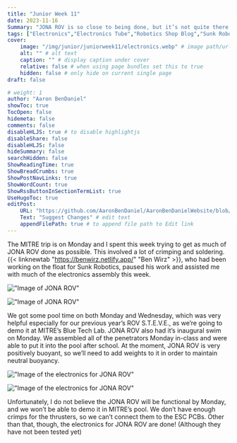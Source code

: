 ```yaml
---
title: "Junior Week 11"
date: 2023-11-16
Summary: "JONA ROV is so close to being done, but it’s not quite there yet."
tags: ["Electronics","Electronics Tube","Robotics Shop Blog","Sunk Robotics","Soldering"]
cover:
    image: "/img/junior/juniorweek11/electronics.webp" # image path/url
    alt: "" # alt text
    caption: "" # display caption under cover
    relative: false # when using page bundles set this to true
    hidden: false # only hide on current single page
draft: false

# weight: 1
author: "Aaron BenDaniel"
showToc: true
TocOpen: false
hidemeta: false
comments: false
disableHLJS: true # to disable highlightjs
disableShare: false
disableHLJS: false
hideSummary: false
searchHidden: false
ShowReadingTime: true
ShowBreadCrumbs: true
ShowPostNavLinks: true
ShowWordCount: true
ShowRssButtonInSectionTermList: true
UseHugoToc: true
editPost:
    URL: "https://github.com/AaronBenDaniel/AaronBenDanielWebsite/blob/main/content"
    Text: "Suggest Changes" # edit text
    appendFilePath: true # to append file path to Edit link
---
```


The MITRE trip is on Monday and I spent this week trying to get as much of JONA ROV done as possible. This involved a lot of crimping and soldering. {{< linknewtab "https://benwirz.netlify.app/" "Ben Wirz" >}}, who had been working on the float for Sunk Robotics, paused his work and assisted me with much of the electronics assembly this week.

!["Image of JONA ROV"](/img/junior/juniorweek11/jona.webp)

!["Image of JONA ROV"](/img/junior/juniorweek11/jonatop.webp)

We got some pool time on both Monday and Wednesday, which was very helpful especially for our previous year’s ROV S.T.E.V.E., as we’re going to demo it at MITRE’s Blue Tech Lab. JONA ROV also had it’s inaugural swim on Monday. We assembled all of the penetrators Monday in-class and were able to put it into the pool after school. At the moment, JONA ROV is very positively buoyant, so we’ll need to add weights to it in order to maintain neutral buoyancy.

!["Image of the electronics for JONA ROV"](/img/junior/juniorweek11/electronics.webp)

!["Image of the electronics for JONA ROV"](/img/junior/juniorweek11/electronicsa.webp)

Unfortunately, I do not believe the JONA ROV will be functional by Monday, and we won’t be able to demo it in MITRE’s pool. We don’t have enough crimps for the thrusters, so we can’t connect them to the ESC PCBs. Other than that, though, the electronics for JONA ROV are done! (Although they have not been tested yet)